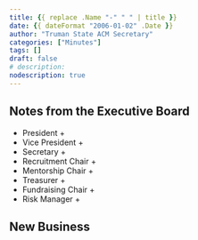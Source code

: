 ```yaml
---
title: {{ replace .Name "-" " " | title }}
date: {{ dateFormat "2006-01-02" .Date }}
author: "Truman State ACM Secretary"
categories: ["Minutes"]
tags: []
draft: false
# description:
nodescription: true
---
```


## Notes from the Executive Board

+ President
    + 
+ Vice President
    + 
+ Secretary
    + 
+ Recruitment Chair
    + 
+ Mentorship Chair
    + 
+ Treasurer
    + 
+ Fundraising Chair
    + 
+ Risk Manager
    + 

## New Business